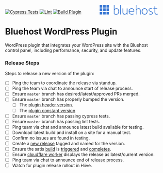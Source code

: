 <a href="https://bluehost.com/" target="_blank">
    <img src="static/images/logo.svg" alt="Bluehost Logo" title="Bluehost" align="right" height="32" />
</a>

[![Cypress Tests](https://github.com/bluehost/bluehost-wordpress-plugin/actions/workflows/cypress.yml/badge.svg)](https://github.com/bluehost/bluehost-wordpress-plugin/actions/workflows/cypress.yml)
[![Lint](https://github.com/bluehost/bluehost-wordpress-plugin/actions/workflows/lint.yml/badge.svg)](https://github.com/bluehost/bluehost-wordpress-plugin/actions/workflows/lint.yml)
[![Build Plugin](https://github.com/bluehost/bluehost-wordpress-plugin/actions/workflows/upload-artifact-on-push.yml/badge.svg)](https://github.com/bluehost/bluehost-wordpress-plugin/actions/workflows/upload-artifact-on-push.yml)

Bluehost WordPress Plugin
==========================

WordPress plugin that integrates your WordPress site with the Bluehost control panel, including performance, security, and update features. 


### Release Steps

Steps to release a new version of the plugin:

- [ ] Ping the team to coordinate the release via standup.
- [ ] Ping the team via chat to announce start of release process.
- [ ] Ensure `master` branch has desired/latest/approved PRs merged.
- [ ] Ensure `master` branch has properly bumped the version. 
  - [ ] The [plugin header version](bluehost-wordpress-plugin.php#L5).
  - [ ] The [plugin constant version](bluehost-wordpress-plugin.php#L35).
- [ ] Ensure `master` branch has passing cypress tests.
- [ ] Ensure `master` branch has passing lint tests.
- [ ] Ping team via chat and announce latest build available for testing.
- [ ] Download latest build and install on a site for a manual test.
- [ ] Confirm no issues are found in testing.
- [ ] Create a [new release](https://github.com/bluehost/bluehost-wordpress-plugin/releases/new) tagged and named for the version.
- [ ] Ensure the satis [build](https://bluehost.github.io/satis/#bluehost/bluehost-wordpress-plugin) is [triggered](https://github.com/bluehost/bluehost-wordpress-plugin/actions/workflows/satis-webhook.yml) and [completes](https://github.com/bluehost/satis/actions).
- [ ] Ensure [cloudflare worker](https://hiive.cloud/workers/release-api/plugins/bluehost/bluehost-wordpress-plugin/) displays the release as latest/current version.
- [ ] Ping team via chat to announce end of release process.
- [ ] Watch for plugin release rollout in Hiive.